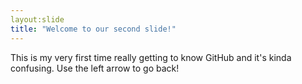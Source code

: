 ```yaml
---
layout:slide
title: "Welcome to our second slide!"
---
```

This is my very first time really getting to know GitHub and it's kinda confusing.
Use the left arrow to go back!
